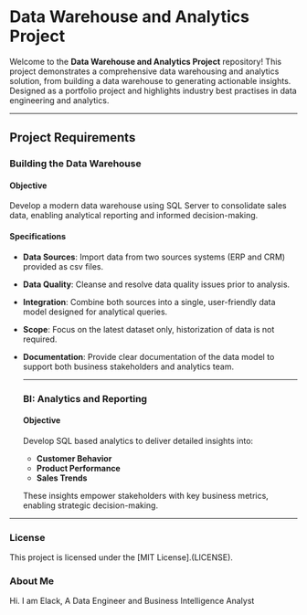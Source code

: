 # Data Warehouse and Analytics Project

Welcome to the **Data Warehouse and Analytics Project** repository!
This project demonstrates a comprehensive data warehousing and analytics solution, from building a data warehouse 
to generating actionable insights. Designed as a portfolio project and highlights industry best practises in data engineering and analytics.

---
## Project Requirements

### Building the Data Warehouse

#### Objective
Develop a modern data warehouse using SQL Server to consolidate sales data, enabling analytical reporting and informed decision-making.

#### Specifications
- **Data Sources**: Import data from two sources systems (ERP and CRM) provided as csv files.
- **Data Quality**: Cleanse and resolve data quality issues prior to analysis.
- **Integration**: Combine both sources into a single, user-friendly data model designed for analytical queries.
- **Scope**: Focus on the latest dataset only, historization of data is not required.
- **Documentation**: Provide clear documentation of the data model to support both business stakeholders and analytics team.

  ---

  ### BI: Analytics and Reporting

  #### Objective
  Develop SQL based analytics to deliver detailed insights into:
  - **Customer Behavior**
  - **Product Performance**
  - **Sales Trends**

  These insights empower stakeholders with key business metrics, enabling strategic decision-making.

---

### License

This project is licensed under the [MIT License].(LICENSE).

### About Me

Hi. I am Elack, A Data Engineer and Business Intelligence Analyst












